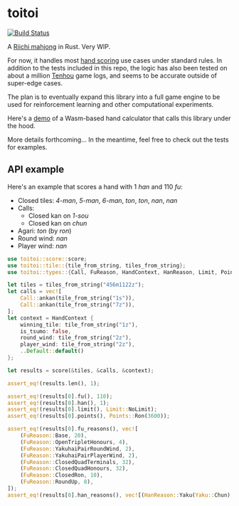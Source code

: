# toitoi

[![Build Status](https://travis-ci.org/pauljxtan/toitoi.svg?branch=master)](https://travis-ci.org/pauljxtan/toitoi)

A [Riichi mahjong](https://en.wikipedia.org/wiki/Japanese_Mahjong) in Rust. Very WIP.

For now, it handles most [hand scoring](https://en.wikipedia.org/wiki/Japanese_Mahjong_scoring_rules) use cases under standard rules. In addition to the tests included in this repo, the logic has also been tested on about a million [Tenhou](http://tenhou.net/) game logs, and seems to be accurate outside of super-edge cases.

The plan is to eventually expand this library into a full game engine to be used for reinforcement learning and other computational experiments.

Here's a [demo](https://paultan.ca/toitoi-scorer-demo/) of a Wasm-based hand calculator that calls this library under the hood.

More details forthcoming... In the meantime, feel free to check out the tests for examples.

## API example

Here's an example that scores a hand with 1 _han_ and 110 _fu_:

- Closed tiles: _4-man_, _5-man_, _6-man_, _ton_, _ton_, _nan_, _nan_
- Calls:
  - Closed kan on _1-sou_
  - Closed kan on _chun_
- Agari: _ton_ (by _ron_)
- Round wind: _nan_
- Player wind: _nan_

```rust
use toitoi::score::score;
use toitoi::tile::{tile_from_string, tiles_from_string};
use toitoi::types::{Call, FuReason, HandContext, HanReason, Limit, Points, Yaku};

let tiles = tiles_from_string("456m1122z");
let calls = vec![
    Call::ankan(tile_from_string("1s")),
    Call::ankan(tile_from_string("7z")),
];
let context = HandContext {
    winning_tile: tile_from_string("1z"),
    is_tsumo: false,
    round_wind: tile_from_string("2z"),
    player_wind: tile_from_string("2z"),
    ..Default::default()
};

let results = score(&tiles, &calls, &context);

assert_eq!(results.len(), 1);

assert_eq!(results[0].fu(), 110);
assert_eq!(results[0].han(), 1);
assert_eq!(results[0].limit(), Limit::NoLimit);
assert_eq!(results[0].points(), Points::Ron(3600));

assert_eq!(results[0].fu_reasons(), vec![
    (FuReason::Base, 20),
    (FuReason::OpenTripletHonours, 4),
    (FuReason::YakuhaiPairRoundWind, 2),
    (FuReason::YakuhaiPairPlayerWind, 2),
    (FuReason::ClosedQuadTerminals, 32),
    (FuReason::ClosedQuadHonours, 32),
    (FuReason::ClosedRon, 10),
    (FuReason::RoundUp, 8),
]);
assert_eq!(results[0].han_reasons(), vec![(HanReason::Yaku(Yaku::Chun), 1)]);
```

